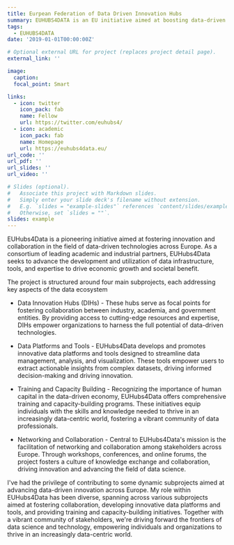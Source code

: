 ```yaml
---
title: Eurpean Federation of Data Driven Innovation Hubs
summary: EUHUBS4DATA is an EU initiative aimed at boosting data-driven innovation among Europe's SMEs. This project seeks to establish a European federation of Data Innovation Hubs by leveraging key existing entities, connecting with diverse ecosystems such as data incubators, SME networks, and AI communities. It will offer a European catalogue of data sources and federated data-driven services to SMEs, start-ups, and web entrepreneurs, enhancing cross-border and sector data experimentation. This effort facilitates data-sharing and service interoperability, positioning itself as a pivotal tool for growth in the global data economy and supporting the development of common European data spaces.
tags:
  - EUHUBS4DATA
date: '2019-01-01T00:00:00Z'

# Optional external URL for project (replaces project detail page).
external_link: ''

image:
  caption:
  focal_point: Smart

links:
  - icon: twitter
    icon_pack: fab
    name: Fellow
    url: https://twitter.com/euhubs4/
  - icon: academic
    icon_pack: fab
    name: Homepage
    url: https://euhubs4data.eu/
url_code: ''
url_pdf: ''
url_slides: ''
url_video: ''

# Slides (optional).
#   Associate this project with Markdown slides.
#   Simply enter your slide deck's filename without extension.
#   E.g. `slides = "example-slides"` references `content/slides/example-slides.md`.
#   Otherwise, set `slides = ""`.
slides: example
---
```


EUHubs4Data is a pioneering initiative aimed at fostering innovation and collaboration in the field of data-driven technologies across Europe. As a consortium of leading academic and industrial partners, EUHubs4Data seeks to advance the development and utilization of data infrastructure, tools, and expertise to drive economic growth and societal benefit.

The project is structured around four main subprojects, each addressing key aspects of the data ecosystem

* Data Innovation Hubs (DIHs) - These hubs serve as focal points for fostering collaboration between industry, academia, and government entities. By providing access to cutting-edge resources and expertise, DIHs empower organizations to harness the full potential of data-driven technologies.

* Data Platforms and Tools - EUHubs4Data develops and promotes innovative data platforms and tools designed to streamline data management, analysis, and visualization. These tools empower users to extract actionable insights from complex datasets, driving informed decision-making and driving innovation.

* Training and Capacity Building - Recognizing the importance of human capital in the data-driven economy, EUHubs4Data offers comprehensive training and capacity-building programs. These initiatives equip individuals with the skills and knowledge needed to thrive in an increasingly data-centric world, fostering a vibrant community of data professionals.

* Networking and Collaboration - Central to EUHubs4Data's mission is the facilitation of networking and collaboration among stakeholders across Europe. Through workshops, conferences, and online forums, the project fosters a culture of knowledge exchange and collaboration, driving innovation and advancing the field of data science.

I've had the privilege of contributing to some dynamic subprojects aimed at advancing data-driven innovation across Europe. My role within EUHubs4Data has been diverse, spanning across various subprojects aimed at fostering collaboration, developing innovative data platforms and tools, and providing training and capacity-building initiatives. Together with a vibrant community of stakeholders, we're driving forward the frontiers of data science and technology, empowering individuals and organizations to thrive in an increasingly data-centric world.

<!-- Join me on this exhilarating journey as we unlock the full potential of data-driven innovation and collaboration across Europe. Together, let's shape the future of data-driven technologies and drive positive change in society. -->